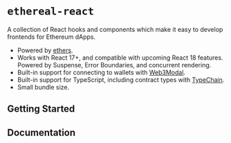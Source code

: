 # `ethereal-react`

A collection of React hooks and components which make it easy to develop frontends for Ethereum dApps.

- Powered by [ethers](https://ethers.org/).
- Works with React 17+, and compatible with upcoming React 18 features. Powered by Suspense, Error Boundaries, and concurrent rendering.
- Built-in support for connecting to wallets with [Web3Modal](https://github.com/Web3Modal/web3modal).
- Built-in support for TypeScript, including contract types with [TypeChain](https://github.com/dethcrypto/TypeChain).
- Small bundle size.


## Getting Started

## Documentation
